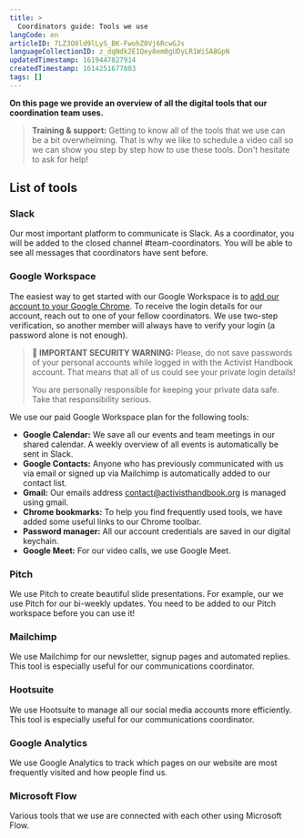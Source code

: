 ```yaml
---
title: >
  Coordinators guide: Tools we use
langCode: en
articleID: 7LZ3O8ld9lLyS_BK-FwohZ0Vj6RcwGJs
languageCollectionID: z_dqNdk2E1Qey8em0gUDyLR1WiSA8GpN
updatedTimestamp: 1619447827914
createdTimestamp: 1614251677803
tags: []
---
```


**On this page we provide an overview of all the digital tools that our coordination team uses.**

> **Training & support:** Getting to know all of the tools that we use can be a bit overwhelming. That is why we like to schedule a video call so we can show you step by step how to use these tools. Don't hesitate to ask for help!

## List of tools

### Slack

Our most important platform to communicate is Slack. As a coordinator, you will be added to the closed channel #team-coordinators. You will be able to see all messages that coordinators have sent before.

### Google Workspace

The easiest way to get started with our Google Workspace is to [add our account to your Google Chrome](https://support.google.com/chrome/answer/2364824?co=GENIE.Platform%3DDesktop&hl=en). To receive the login details for our account, reach out to one of your fellow coordinators. We use two-step verification, so another member will always have to verify your login (a password alone is not enough).

> **🔐 IMPORTANT SECURITY WARNING:** Please, do not save passwords of your personal accounts while logged in with the Activist Handbook account. That means that all of us could see your private login details!
> 
> You are personally responsible for keeping your private data safe. Take that responsibility serious.

We use our paid Google Workspace plan for the following tools:

-   **Google Calendar:** We save all our events and team meetings in our shared calendar. A weekly overview of all events is automatically be sent in Slack.
-   **Google Contacts:** Anyone who has previously communicated with us via email or signed up via Mailchimp is automatically added to our contact list.
-   **Gmail:** Our emails address contact@activisthandbook.org is managed using gmail.
-   **Chrome bookmarks:** To help you find frequently used tools, we have added some useful links to our Chrome toolbar.
-   **Password manager:** All our account credentials are saved in our digital keychain.
-   **Google Meet:** For our video calls, we use Google Meet.

### Pitch

We use Pitch to create beautiful slide presentations. For example, our we use Pitch for our bi-weekly updates. You need to be added to our Pitch workspace before you can use it!

### Mailchimp

We use Mailchimp for our newsletter, signup pages and automated replies. This tool is especially useful for our communications coordinator.

### Hootsuite

We use Hootsuite to manage all our social media accounts more efficiently. This tool is especially useful for our communications coordinator.

### Google Analytics

We use Google Analytics to track which pages on our website are most frequently visited and how people find us.

### Microsoft Flow

Various tools that we use are connected with each other using Microsoft Flow.